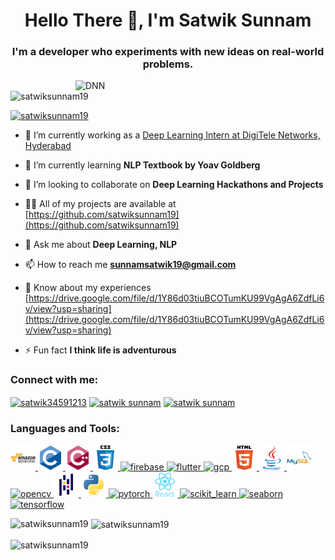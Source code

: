 <h1 align="center">Hello There 👋, I'm Satwik Sunnam</h1>
<h3 align="center">I'm a developer who experiments with new ideas on real-world problems.</h3>
<img align="right" alt="DNN" width=400 src="https://scitechdaily.com/images/3D-Brain-Illustration.gif">

<p align="left"> <img src="https://komarev.com/ghpvc/?username=satwiksunnam19&label=Profile%20views&color=0e75b6&style=flat" alt="satwiksunnam19" /> </p>

<p align="left"> <a href="https://github.com/ryo-ma/github-profile-trophy"><img src="https://github-profile-trophy.vercel.app/?username=satwiksunnam19" alt="satwiksunnam19" /></a> </p>

- 🔭 I’m currently working as a [Deep Learning Intern at DigiTele Networks, Hyderabad](http://www.digitelenetworks.com/)

- 🌱 I’m currently learning **NLP Textbook by Yoav Goldberg**

- 👯 I’m looking to collaborate on **Deep Learning Hackathons and Projects**

- 👨‍💻 All of my projects are available at [https://github.com/satwiksunnam19](https://github.com/satwiksunnam19)

- 💬 Ask me about **Deep Learning, NLP**

- 📫 How to reach me **sunnamsatwik19@gmail.com**

- 📄 Know about my experiences [https://drive.google.com/file/d/1Y86d03tiuBCOTumKU99VgAgA6ZdfLi6v/view?usp=sharing](https://drive.google.com/file/d/1Y86d03tiuBCOTumKU99VgAgA6ZdfLi6v/view?usp=sharing)

- ⚡ Fun fact **I think life is adventurous**

<h3 align="left">Connect with me:</h3>
<p align="left">
<a href="https://twitter.com/satwik34591213" target="blank"><img align="center" src="https://raw.githubusercontent.com/rahuldkjain/github-profile-readme-generator/master/src/images/icons/Social/twitter.svg" alt="satwik34591213" height="30" width="40" /></a>
<a href="https://linkedin.com/in/satwik sunnam" target="blank"><img align="center" src="https://raw.githubusercontent.com/rahuldkjain/github-profile-readme-generator/master/src/images/icons/Social/linked-in-alt.svg" alt="satwik sunnam" height="30" width="40" /></a>
<a href="https://kaggle.com/satwik sunnam" target="blank"><img align="center" src="https://raw.githubusercontent.com/rahuldkjain/github-profile-readme-generator/master/src/images/icons/Social/kaggle.svg" alt="satwik sunnam" height="30" width="40" /></a>
</p>

<h3 align="left">Languages and Tools:</h3>
<p align="left"> <a href="https://aws.amazon.com" target="_blank" rel="noreferrer"> <img src="https://raw.githubusercontent.com/devicons/devicon/master/icons/amazonwebservices/amazonwebservices-original-wordmark.svg" alt="aws" width="40" height="40"/> </a> <a href="https://www.cprogramming.com/" target="_blank" rel="noreferrer"> <img src="https://raw.githubusercontent.com/devicons/devicon/master/icons/c/c-original.svg" alt="c" width="40" height="40"/> </a> <a href="https://www.w3schools.com/cpp/" target="_blank" rel="noreferrer"> <img src="https://raw.githubusercontent.com/devicons/devicon/master/icons/cplusplus/cplusplus-original.svg" alt="cplusplus" width="40" height="40"/> </a> <a href="https://www.w3schools.com/css/" target="_blank" rel="noreferrer"> <img src="https://raw.githubusercontent.com/devicons/devicon/master/icons/css3/css3-original-wordmark.svg" alt="css3" width="40" height="40"/> </a> <a href="https://firebase.google.com/" target="_blank" rel="noreferrer"> <img src="https://www.vectorlogo.zone/logos/firebase/firebase-icon.svg" alt="firebase" width="40" height="40"/> </a> <a href="https://flutter.dev" target="_blank" rel="noreferrer"> <img src="https://www.vectorlogo.zone/logos/flutterio/flutterio-icon.svg" alt="flutter" width="40" height="40"/> </a> <a href="https://cloud.google.com" target="_blank" rel="noreferrer"> <img src="https://www.vectorlogo.zone/logos/google_cloud/google_cloud-icon.svg" alt="gcp" width="40" height="40"/> </a> <a href="https://www.w3.org/html/" target="_blank" rel="noreferrer"> <img src="https://raw.githubusercontent.com/devicons/devicon/master/icons/html5/html5-original-wordmark.svg" alt="html5" width="40" height="40"/> </a> <a href="https://www.java.com" target="_blank" rel="noreferrer"> <img src="https://raw.githubusercontent.com/devicons/devicon/master/icons/java/java-original.svg" alt="java" width="40" height="40"/> </a> <a href="https://www.mysql.com/" target="_blank" rel="noreferrer"> <img src="https://raw.githubusercontent.com/devicons/devicon/master/icons/mysql/mysql-original-wordmark.svg" alt="mysql" width="40" height="40"/> </a> <a href="https://opencv.org/" target="_blank" rel="noreferrer"> <img src="https://www.vectorlogo.zone/logos/opencv/opencv-icon.svg" alt="opencv" width="40" height="40"/> </a> <a href="https://pandas.pydata.org/" target="_blank" rel="noreferrer"> <img src="https://raw.githubusercontent.com/devicons/devicon/2ae2a900d2f041da66e950e4d48052658d850630/icons/pandas/pandas-original.svg" alt="pandas" width="40" height="40"/> </a> <a href="https://www.python.org" target="_blank" rel="noreferrer"> <img src="https://raw.githubusercontent.com/devicons/devicon/master/icons/python/python-original.svg" alt="python" width="40" height="40"/> </a> <a href="https://pytorch.org/" target="_blank" rel="noreferrer"> <img src="https://www.vectorlogo.zone/logos/pytorch/pytorch-icon.svg" alt="pytorch" width="40" height="40"/> </a> <a href="https://reactjs.org/" target="_blank" rel="noreferrer"> <img src="https://raw.githubusercontent.com/devicons/devicon/master/icons/react/react-original-wordmark.svg" alt="react" width="40" height="40"/> </a> <a href="https://scikit-learn.org/" target="_blank" rel="noreferrer"> <img src="https://upload.wikimedia.org/wikipedia/commons/0/05/Scikit_learn_logo_small.svg" alt="scikit_learn" width="40" height="40"/> </a> <a href="https://seaborn.pydata.org/" target="_blank" rel="noreferrer"> <img src="https://seaborn.pydata.org/_images/logo-mark-lightbg.svg" alt="seaborn" width="40" height="40"/> </a> <a href="https://www.tensorflow.org" target="_blank" rel="noreferrer"> <img src="https://www.vectorlogo.zone/logos/tensorflow/tensorflow-icon.svg" alt="tensorflow" width="40" height="40"/> </a> </p>

<p><img align="left" src="https://github-readme-stats.vercel.app/api/top-langs?username=satwiksunnam19&show_icons=true&locale=en&layout=compact" alt="satwiksunnam19" /></p>

<p>&nbsp;<img align="center" src="https://github-readme-stats.vercel.app/api?username=satwiksunnam19&show_icons=true&locale=en" alt="satwiksunnam19" /></p>

<p><img align="center" src="https://github-readme-streak-stats.herokuapp.com/?user=satwiksunnam19&" alt="satwiksunnam19" /></p>
